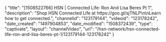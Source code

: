 {
    "title": "[1508522766] HSN | Connected Life: Ron And Lisa Beres Pt 1",
    "description": "Shop HSN Connected Life at https:\/\/goo.gl\/sjTNLP\n\nLearn how to get connected.",
    "channelid": "123179144",
    "videoid": "123178242",
    "date_created": "1497904853",
    "date_modified": "1508372439",
    "type": "captivate",
    "layout": "channelVideo",
    "url": "\/hsn-network\/hsn-connected-life-ron-and-lisa-beres-pt-1\/123179144-123178242"
}